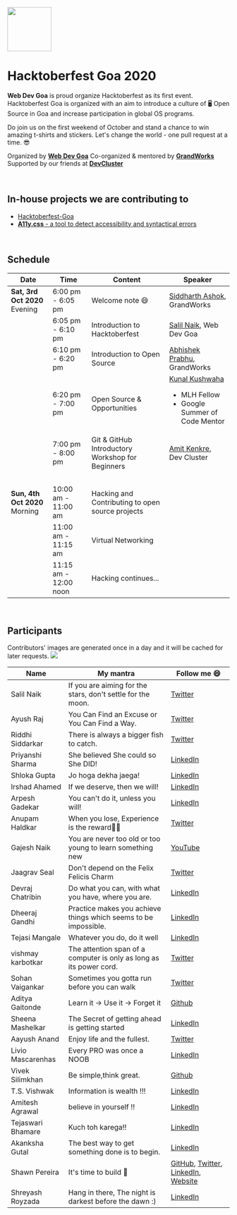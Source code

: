 <p>
<a href="https://hacktoberfest.digitalocean.com/">
<img src="https://raw.githubusercontent.com/salil-naik/hacktoberfest-goa/master/assets/hacktoberfest-H.svg" width="100px">
</a>
</p>

# Hacktoberfest Goa 2020

**Web Dev Goa** is proud organize Hacktoberfest as its first event. Hacktoberfest Goa is organized with an aim to introduce a culture of 🖥️ Open Source in Goa and increase participation in global OS programs.

Do join us on the first weekend of October and stand a chance to win amazing t-shirts and stickers. Let's change the world - one pull request at a time. 😎

Organized by **[Web Dev Goa](https://twitter.com/WebDevGoa)**
Co-organized & mentored by **[GrandWorks](http://grandworks.co/)**
Supported by our friends at **[DevCluster](https://devcluster.community/)**

<br />

## In-house projects we are contributing to

<ul>
<li><a href="https://github.com/WebDevGoa/hacktoberfest-goa/issues">Hacktoberfest-Goa</a></li>
<li><a href="https://github.com/salil-naik/a11y.css/issues"><b>A11y.css</b> - a tool to detect accessibility and syntactical errors</a></li>
</ul>

<br />

## Schedule

| Date                                | Time                  | Content                                          | Speaker                                                                                                                         |
| ----------------------------------- | --------------------- | ------------------------------------------------ | ------------------------------------------------------------------------------------------------------------------------------- |
| <b>Sat, 3rd Oct 2020</b><br>Evening | 6:00 pm - 6:05 pm     | Welcome note 😄                                  | [Siddharth Ashok](https://www.linkedin.com/in/siddharthashok/), GrandWorks                                                      |
| &nbsp;                              | 6:05 pm - 6:10 pm     | Introduction to Hacktoberfest                    | [Salil Naik](https://www.linkedin.com/in/salilnaik/), Web Dev Goa                                                               |
| &nbsp;                              | 6:10 pm - 6:20 pm     | Introduction to Open Source                      | [Abhishek Prabhu](https://abyshakes.com/), GrandWorks                                                                           |
| &nbsp;                              | 6:20 pm - 7:00 pm     | Open Source & Opportunities                      | [Kunal Kushwaha](https://www.linkedin.com/in/kunal-kushwaha/) <ul><li>MLH Fellow</li><li>Google Summer of Code Mentor</li></ul> |
| &nbsp;                              | 7:00 pm - 8:00 pm     | Git & GitHub Introductory Workshop for Beginners | [Amit Kenkre](https://www.linkedin.com/in/amit-kenkre-705424177/), Dev Cluster                                                  |
| &nbsp;                              | &nbsp;                | &nbsp;                                           | &nbsp;                                                                                                                          |
| <b>Sun, 4th Oct 2020</b><br>Morning | 10:00 am - 11:00 am   | Hacking and Contributing to open source projects | &nbsp;                                                                                                                          |
| &nbsp;                              | 11:00 am - 11:15 am   | Virtual Networking                               | &nbsp;                                                                                                                          |
| &nbsp;                              | 11:15 am - 12:00 noon | Hacking continues...                             |

<br />

## Participants

Contributors' images are generated once in a day and it will be cached for later requests.
<a href="https://github.com/webdevgoa/hacktoberfest-goa/graphs/contributors">
<img src="https://contributors-img.web.app/image?repo=webdevgoa/hacktoberfest-goa" />
</a>

| Name              | My mantra                                                           | Follow me 😄                                                         |
| ----------------- | ------------------------------------------------------------------- | -------------------------------------------------------------------- |
| Salil Naik        | If you are aiming for the stars, don't settle for the moon.         | [Twitter](https://twitter.com/__salil_naik__)                        |
| Ayush Raj         | You Can Find an Excuse or You Can Find a Way.                       | [Twitter](https://twitter.com/AyushRa49585623)                       |
| Riddhi Siddarkar  | There is always a bigger fish to catch.                             | [Twitter](https://twitter.com/siddarkar)                             |
| Priyanshi Sharma  | She believed She could so She DID!                                  | [LinkedIn](https://www.linkedin.com/in/priyanshi-sharma-/)           |
| Shloka Gupta      | Jo hoga dekha jaega!                                                | [LinkedIn](https://www.linkedin.com/in/shloka-gupta-45b974157)       |
| Irshad Ahamed     | If we deserve, then we will!                                        | [LinkedIn](https://www.linkedin.com/in/irshad101)                    |
| Arpesh Gadekar    | You can't do it, unless you will!                                   | [LinkedIn](https://www.linkedin.com/in/arpesh28)                     |
| Anupam Haldkar    | When you lose, Experience is the reward🏳‍🌈                         | [Twitter](https://twitter.com/anupamhaldkar)                         |
| Gajesh Naik       | You are never too old or too young to learn something new           | [YouTube](https://youtube.com/gajeshsnaik)                           |
| Jaagrav Seal      | Don't depend on the Felix Felicis Charm                             | [Twitter](https://twitter.com/xJaagrav)                              |
| Devraj Chatribin  | Do what you can, with what you have, where you are.                 | [LinkedIn](https://www.linkedin.com/in/devraj-chatribin)             |
| Dheeraj Gandhi    | Practice makes you achieve things which seems to be impossible.     | [LinkedIn](https://www.linkedin.com/in/dheeraj-gandhi-3257781b1/)    |
| Tejasi Mangale    | Whatever you do, do it well                                         | [LinkedIn](https://www.linkedin.com/in/tejasi-mangale-15a0821a9)     |
| vishmay karbotkar | The attention span of a computer is only as long as its power cord. | [Twitter](https://www.twitter.com/VKarbotkar)                        |
| Sohan Vaigankar   | Sometimes you gotta run before you can walk                         | [Twitter](https://twitter.com/sohanvaigankar)                        |
| Aditya Gaitonde   | Learn it -> Use it -> Forget it                                     | [Github](https://github.com/adgai19)                                 |
| Sheena Mashelkar  | The Secret of getting ahead is getting started                      | [LinkedIn](https://www.linkedin.com/in/sheena-mashelkar-040545168/)  |
| Aayush Anand      | Enjoy life and the fullest.                                         | [Twitter](https://twitter.com/aadh_goa/)                             |
| Livio Mascarenhas | Every PRO was once a NOOB                                           | [LinkedIn](https://www.linkedin.com/in/livio-mascarenhas-2b8b6a1b8/) |
| Vivek Silimkhan   | Be simple,think great.                                              | [Github](https://github.com/VivekSil)                                |
| T.S. Vishwak      | Information is wealth !!!                                           | [LinkedIn](https://www.linkedin.com/in/t-s-v-747a89128)              |
| Amitesh Agrawal   | believe in yourself !!                                              | [LinkedIn](https://www.linkedin.com/in/amitesh-agrawal-750802190)    |
| Tejaswari Bhamare | Kuch toh karega!!                                                   | [LinkedIn](https://www.linkedin.com/in/tejaswari-bhamare-68a2131b0)  |
| Akanksha Gutal    | The best way to get something done is to begin.                     | [LinkedIn](https://www.linkedin.com/in/akankshagutal/)               |
| Shawn Pereira     | It's time to build 🔧                                               | [GitHub](https://github.com/recurshawn), [Twitter](https://twitter.com/Incept_shawn), [LinkedIn](https://linkedin.com/in/shawn-pereira), [Website](https://shawnpereira.me)
| Shreyash Royzada  | Hang in there, The night is darkest before the dawn :)              | [LinkedIn](https://www.linkedin.com/in/shreyash-royzada-83b44a118/)  |
